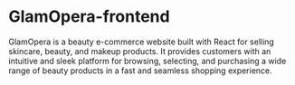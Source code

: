 # GlamOpera-frontend
GlamOpera is a beauty e-commerce website built with React for selling skincare, beauty, and makeup products. It provides customers with an intuitive and sleek platform for browsing, selecting, and purchasing a wide range of beauty products in a fast and seamless shopping experience.
